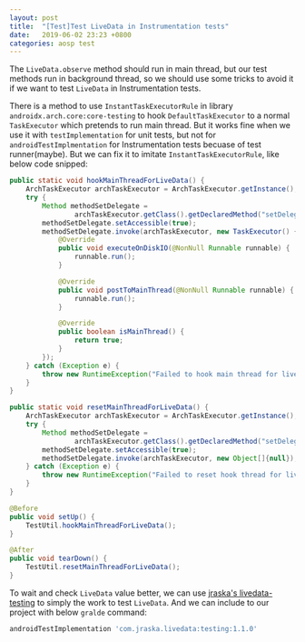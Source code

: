 ```yaml
---
layout: post
title:  "[Test]Test LiveData in Instrumentation tests"
date:   2019-06-02 23:23 +0800
categories: aosp test
---
```


The `LiveData.observe` method should run in main thread, but our test methods run in background thread, so we should use some tricks to avoid it if we want to test `LiveData` in Instrumentation tests.

There is a method to use `InstantTaskExecutorRule` in library `androidx.arch.core:core-testing` to hook `DefaultTaskExecutor` to a normal `TaskExecutor` which pretends to run main thread. But it works fine when we use it with `testImplementation` for unit tests, but not for `androidTestImplmentation` for Instrumentation tests becuase of test runner(maybe). But we can fix it to imitate `InstantTaskExecutorRule`, like below code snipped:

```java
public static void hookMainThreadForLiveData() {
    ArchTaskExecutor archTaskExecutor = ArchTaskExecutor.getInstance();
    try {
        Method methodSetDelegate =
                archTaskExecutor.getClass().getDeclaredMethod("setDelegate", TaskExecutor.class);
        methodSetDelegate.setAccessible(true);
        methodSetDelegate.invoke(archTaskExecutor, new TaskExecutor() {
            @Override
            public void executeOnDiskIO(@NonNull Runnable runnable) {
                runnable.run();
            }

            @Override
            public void postToMainThread(@NonNull Runnable runnable) {
                runnable.run();
            }

            @Override
            public boolean isMainThread() {
                return true;
            }
        });
    } catch (Exception e) {
        throw new RuntimeException("Failed to hook main thread for live data", e);
    }
}

public static void resetMainThreadForLiveData() {
    ArchTaskExecutor archTaskExecutor = ArchTaskExecutor.getInstance();
    try {
        Method methodSetDelegate =
                archTaskExecutor.getClass().getDeclaredMethod("setDelegate", TaskExecutor.class);
        methodSetDelegate.setAccessible(true);
        methodSetDelegate.invoke(archTaskExecutor, new Object[]{null});
    } catch (Exception e) {
        throw new RuntimeException("Failed to reset hook thread for live data", e);
    }
}

@Before
public void setUp() {
    TestUtil.hookMainThreadForLiveData();
}

@After
public void tearDown() {
    TestUtil.resetMainThreadForLiveData();
}
```

To wait and check `LiveData` value better, we can use [jraska's livedata-testing](https://github.com/jraska/livedata-testing) to simply the work to test `LiveData`. And we can include to our project with below `gralde` command:

```groovy
androidTestImplementation 'com.jraska.livedata:testing:1.1.0'
```
